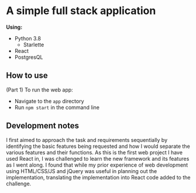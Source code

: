 # A simple full stack application

**Using:**
- Python 3.8
  - Starlette
- React
- PostgresQL

## How to use
(Part 1) To run the web app:
- Navigate to the `app` directory
- Run `npm start` in the command line

## Development notes
I first aimed to approach the task and requirements sequentially by identifying the basic features being requested and how I would separate the various features and their functions.
As this is the first web project I have used React in, I was challenged to learn the new framework and its features as I went along. I found that while my prior experience of web development using HTML/CSS/JS and jQuery was useful in planning out the implementation, translating the implementation into React code added to the challenge.
